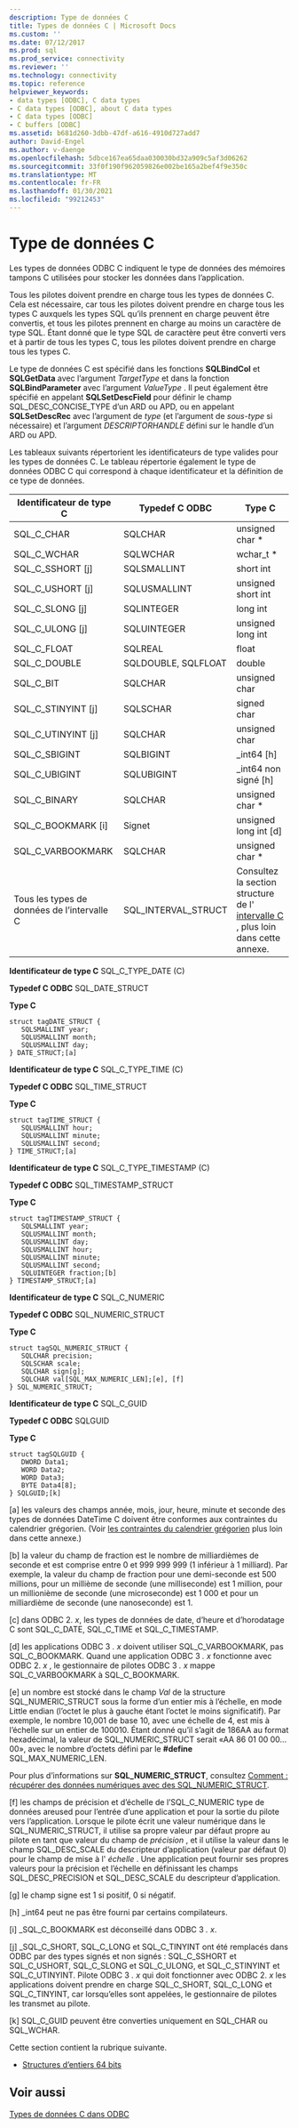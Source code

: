 ```yaml
---
description: Type de données C
title: Types de données C | Microsoft Docs
ms.custom: ''
ms.date: 07/12/2017
ms.prod: sql
ms.prod_service: connectivity
ms.reviewer: ''
ms.technology: connectivity
ms.topic: reference
helpviewer_keywords:
- data types [ODBC], C data types
- C data types [ODBC], about C data types
- C data types [ODBC]
- C buffers [ODBC]
ms.assetid: b681d260-3dbb-47df-a616-4910d727add7
author: David-Engel
ms.author: v-daenge
ms.openlocfilehash: 5dbce167ea65daa030030bd32a909c5af3d06262
ms.sourcegitcommit: 33f0f190f962059826e002be165a2bef4f9e350c
ms.translationtype: MT
ms.contentlocale: fr-FR
ms.lasthandoff: 01/30/2021
ms.locfileid: "99212453"
---
```

# <a name="c-data-types"></a>Type de données C
Les types de données ODBC C indiquent le type de données des mémoires tampons C utilisées pour stocker les données dans l’application.  
  
 Tous les pilotes doivent prendre en charge tous les types de données C. Cela est nécessaire, car tous les pilotes doivent prendre en charge tous les types C auxquels les types SQL qu’ils prennent en charge peuvent être convertis, et tous les pilotes prennent en charge au moins un caractère de type SQL. Étant donné que le type SQL de caractère peut être converti vers et à partir de tous les types C, tous les pilotes doivent prendre en charge tous les types C.  
  
 Le type de données C est spécifié dans les fonctions **SQLBindCol** et **SQLGetData** avec l’argument *TargetType* et dans la fonction **SQLBindParameter** avec l’argument *ValueType* . Il peut également être spécifié en appelant **SQLSetDescField** pour définir le champ SQL_DESC_CONCISE_TYPE d’un ARD ou APD, ou en appelant **SQLSetDescRec** avec l’argument de *type* (et l’argument de *sous-type* si nécessaire) et l’argument *DESCRIPTORHANDLE* défini sur le handle d’un ARD ou APD.  
  
 Les tableaux suivants répertorient les identificateurs de type valides pour les types de données C. Le tableau répertorie également le type de données ODBC C qui correspond à chaque identificateur et la définition de ce type de données.  
  
|Identificateur de type C|Typedef C ODBC|Type C|  
|-----------------------|--------------------|------------|  
|SQL_C_CHAR|SQLCHAR|unsigned char *|  
|SQL_C_WCHAR|SQLWCHAR|wchar_t *|  
|SQL_C_SSHORT [j]|SQLSMALLINT|short int|  
|SQL_C_USHORT [j]|SQLUSMALLINT|unsigned short int|  
|SQL_C_SLONG [j]|SQLINTEGER|long int|  
|SQL_C_ULONG [j]|SQLUINTEGER|unsigned long int|  
|SQL_C_FLOAT|SQLREAL|float|  
|SQL_C_DOUBLE|SQLDOUBLE, SQLFLOAT|double|  
|SQL_C_BIT|SQLCHAR|unsigned char|  
|SQL_C_STINYINT [j]|SQLSCHAR|signed char|  
|SQL_C_UTINYINT [j]|SQLCHAR|unsigned char|  
|SQL_C_SBIGINT|SQLBIGINT|_int64 [h]|  
|SQL_C_UBIGINT|SQLUBIGINT|_int64 non signé [h]|  
|SQL_C_BINARY|SQLCHAR|unsigned char *|  
|SQL_C_BOOKMARK [i]|Signet|unsigned long int [d]|  
|SQL_C_VARBOOKMARK|SQLCHAR|unsigned char *|  
|Tous les types de données de l’intervalle C|SQL_INTERVAL_STRUCT|Consultez la section structure de l' [intervalle C](../../../odbc/reference/appendixes/c-interval-structure.md) , plus loin dans cette annexe.|  
  
 **Identificateur de type C** SQL_C_TYPE_DATE (C)  
  
 **Typedef C ODBC** SQL_DATE_STRUCT  
  
 **Type C**  
  
```  
struct tagDATE_STRUCT {  
   SQLSMALLINT year;  
   SQLUSMALLINT month;  
   SQLUSMALLINT day;    
} DATE_STRUCT;[a]  
```  
  
 **Identificateur de type C** SQL_C_TYPE_TIME (C)  
  
 **Typedef C ODBC** SQL_TIME_STRUCT  
  
 **Type C**  
  
```  
struct tagTIME_STRUCT {  
   SQLUSMALLINT hour;  
   SQLUSMALLINT minute;  
   SQLUSMALLINT second;  
} TIME_STRUCT;[a]  
```  
  
 **Identificateur de type C** SQL_C_TYPE_TIMESTAMP (C)  
  
 **Typedef C ODBC** SQL_TIMESTAMP_STRUCT  
  
 **Type C**  
  
```  
struct tagTIMESTAMP_STRUCT {  
   SQLSMALLINT year;  
   SQLUSMALLINT month;  
   SQLUSMALLINT day;  
   SQLUSMALLINT hour;  
   SQLUSMALLINT minute;  
   SQLUSMALLINT second;  
   SQLUINTEGER fraction;[b]   
} TIMESTAMP_STRUCT;[a]  
```  
  
 **Identificateur de type C** SQL_C_NUMERIC  
  
 **Typedef C ODBC** SQL_NUMERIC_STRUCT  
  
 **Type C**  
  
```  
struct tagSQL_NUMERIC_STRUCT {  
   SQLCHAR precision;  
   SQLSCHAR scale;  
   SQLCHAR sign[g];  
   SQLCHAR val[SQL_MAX_NUMERIC_LEN];[e], [f]   
} SQL_NUMERIC_STRUCT;  
```  
  
 **Identificateur de type C** SQL_C_GUID  
  
 **Typedef C ODBC** SQLGUID  
  
 **Type C**  
  
```  
struct tagSQLGUID {  
   DWORD Data1;  
   WORD Data2;  
   WORD Data3;  
   BYTE Data4[8];  
} SQLGUID;[k]  
```  
  
 [a] les valeurs des champs année, mois, jour, heure, minute et seconde des types de données DateTime C doivent être conformes aux contraintes du calendrier grégorien. (Voir [les contraintes du calendrier grégorien](../../../odbc/reference/appendixes/constraints-of-the-gregorian-calendar.md) plus loin dans cette annexe.)  
  
 [b] la valeur du champ de fraction est le nombre de milliardièmes de seconde et est comprise entre 0 et 999 999 999 (1 inférieur à 1 milliard). Par exemple, la valeur du champ de fraction pour une demi-seconde est 500 millions, pour un millième de seconde (une milliseconde) est 1 million, pour un millionième de seconde (une microseconde) est 1 000 et pour un milliardième de seconde (une nanoseconde) est 1.  
  
 [c] dans ODBC 2. *x*, les types de données de date, d’heure et d’horodatage C sont SQL_C_DATE, SQL_C_TIME et SQL_C_TIMESTAMP.  
  
 [d] les applications ODBC 3 *. x* doivent utiliser SQL_C_VARBOOKMARK, pas SQL_C_BOOKMARK. Quand une application ODBC 3 *. x* fonctionne avec ODBC 2. *x* , le gestionnaire de pilotes ODBC 3 *. x* mappe SQL_C_VARBOOKMARK à SQL_C_BOOKMARK.  
  
 [e] un nombre est stocké dans le champ *Val* de la structure SQL_NUMERIC_STRUCT sous la forme d’un entier mis à l’échelle, en mode Little endian (l’octet le plus à gauche étant l’octet le moins significatif). Par exemple, le nombre 10,001 de base 10, avec une échelle de 4, est mis à l’échelle sur un entier de 100010. Étant donné qu’il s’agit de 186AA au format hexadécimal, la valeur de SQL_NUMERIC_STRUCT serait «AA 86 01 00 00... 00», avec le nombre d’octets défini par le **#define** SQL_MAX_NUMERIC_LEN.  
  
 Pour plus d’informations sur **SQL_NUMERIC_STRUCT**, consultez [Comment : récupérer des données numériques avec des SQL_NUMERIC_STRUCT](retrieve-numeric-data-sql-numeric-struct-kb222831.md).  
  
 [f] les champs de précision et d’échelle de l’SQL_C_NUMERIC type de données areused pour l’entrée d’une application et pour la sortie du pilote vers l’application. Lorsque le pilote écrit une valeur numérique dans le SQL_NUMERIC_STRUCT, il utilise sa propre valeur par défaut propre au pilote en tant que valeur du champ de *précision* , et il utilise la valeur dans le champ SQL_DESC_SCALE du descripteur d’application (valeur par défaut 0) pour le champ de mise à l' *échelle* . Une application peut fournir ses propres valeurs pour la précision et l’échelle en définissant les champs SQL_DESC_PRECISION et SQL_DESC_SCALE du descripteur d’application.  
  
 [g] le champ signe est 1 si positif, 0 si négatif.  
  
 [h] _int64 peut ne pas être fourni par certains compilateurs.  
  
 [i] _SQL_C_BOOKMARK est déconseillé dans ODBC 3 *. x*.  
  
 [j] _SQL_C_SHORT, SQL_C_LONG et SQL_C_TINYINT ont été remplacés dans ODBC par des types signés et non signés : SQL_C_SSHORT et SQL_C_USHORT, SQL_C_SLONG et SQL_C_ULONG, et SQL_C_STINYINT et SQL_C_UTINYINT. Pilote ODBC 3 *. x* qui doit fonctionner avec ODBC 2. *x* les applications doivent prendre en charge SQL_C_SHORT, SQL_C_LONG et SQL_C_TINYINT, car lorsqu’elles sont appelées, le gestionnaire de pilotes les transmet au pilote.  
  
 [k] SQL_C_GUID peuvent être converties uniquement en SQL_CHAR ou SQL_WCHAR.  
  
 Cette section contient la rubrique suivante.  
  
-   [Structures d’entiers 64 bits](../../../odbc/reference/appendixes/64-bit-integer-structures.md)  
  
## <a name="see-also"></a>Voir aussi  
 [Types de données C dans ODBC](../../../odbc/reference/develop-app/c-data-types-in-odbc.md)
